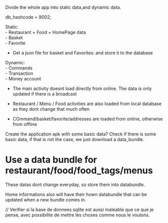 Divide the whole app into
static data,and dynamic data.

db_hashcode = 9002;

<!--
  * if the db hashcode is different, update the static files
  * update the dynamic files everytime we refresh.
 -->


Static: <br/>
    - Restaurant + Food + HomePage data <br/>
    - Basket <br/>
    - Favorite <br/>

* Get a json file for basket and Favorites: and store it to the database



Dynamic: <br/>
    - Commands <br/>
    - Transaction <br/>
    - Money account <br/>

<!--
 -->

 * The main activity doesnt load directly from online.
    The data is only updated if there is a broadcast


 * Restaurant / Menu / Food activities are also loaded
        from local database as they dont change that much
        often

 * COmmand/basket/favorite/addresses are loaded from online,
        otherwise from offline

Create the application apk with some basic data?
        Check if there is some basic data, if that is not
        the case, we just download a data_bundle.


# Use a data bundle for restaurant/food/food_tags/menus

These datas dont change everyday, so store them into databundle.


Home informations also will have their hown databundle that can
    be updated when a new bundle comes in.

// Verifier si la base de donnees sqlite est aussi maleable que
   ce que je pense, avec possibilite de mettre les choses comme
   nous le voulons.